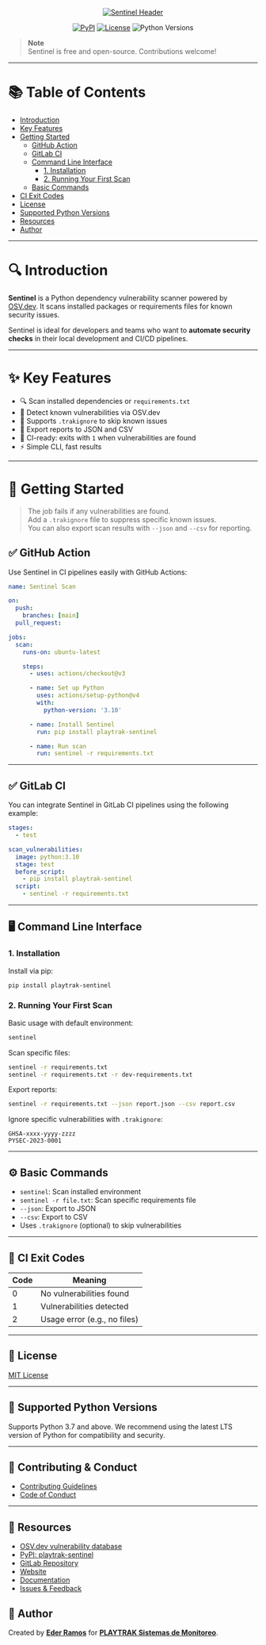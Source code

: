 <p align="center">
  <a href="https://osv.dev">
    <img src="https://git.playtrak.com.mx/public-content/PLAYTRAK.Sentinel/-/raw/master/docs/assets/header-playtrak-sentinel.png" alt="Sentinel Header" />
  </a>
</p>

<p align="center">
  <a href="https://pypi.org/project/playtrak-sentinel/"><img alt="PyPI" src="https://img.shields.io/pypi/v/sentinel"></a>
  <a href="https://git.playtrak.com.mx/public-content/PLAYTRAK.Sentinel"><img alt="License" src="https://img.shields.io/badge/license-MIT-blue"></a>
  <img alt="Python Versions" src="https://img.shields.io/pypi/pyversions/playtrak-sentinel">
</p>

> **Note**  
> Sentinel is free and open-source. Contributions welcome!

---

# 📚 Table of Contents

- [Introduction](#-introduction)
- [Key Features](#-key-features)
- [Getting Started](#-getting-started)
  - [GitHub Action](#-github-action)
  - [GitLab CI](#-gitlab-ci)
  - [Command Line Interface](#-command-line-interface)
    - [1. Installation](#1-installation)
    - [2. Running Your First Scan](#2-running-your-first-scan)
  - [Basic Commands](#-basic-commands)
- [CI Exit Codes](#-ci-exit-codes)
- [License](#-license)
- [Supported Python Versions](#-supported-python-versions)
- [Resources](#-resources)
- [Author](#-author)

---

# 🔍 Introduction

**Sentinel** is a Python dependency vulnerability scanner powered by [OSV.dev](https://osv.dev).  It scans installed packages or requirements files for known security issues.

Sentinel is ideal for developers and teams who want to **automate security checks** in their local development and CI/CD pipelines.

---

# ✨ Key Features

- 🔍 Scan installed dependencies or `requirements.txt`
- 🚫 Detect known vulnerabilities via OSV.dev
- 🧾 Supports `.trakignore` to skip known issues
- 📄 Export reports to JSON and CSV
- 🚨 CI-ready: exits with `1` when vulnerabilities are found
- ⚡ Simple CLI, fast results

---

# 🚀 Getting Started

> The job fails if any vulnerabilities are found.  
> Add a `.trakignore` file to suppress specific known issues.  
> You can also export scan results with `--json` and `--csv` for reporting.

## ✅ GitHub Action

Use Sentinel in CI pipelines easily with GitHub Actions:

```yaml
name: Sentinel Scan

on:
  push:
    branches: [main]
  pull_request:

jobs:
  scan:
    runs-on: ubuntu-latest

    steps:
      - uses: actions/checkout@v3

      - name: Set up Python
        uses: actions/setup-python@v4
        with:
          python-version: '3.10'

      - name: Install Sentinel
        run: pip install playtrak-sentinel

      - name: Run scan
        run: sentinel -r requirements.txt
```

---

## ✅ GitLab CI

You can integrate Sentinel in GitLab CI pipelines using the following example:

```yaml
stages:
  - test

scan_vulnerabilities:
  image: python:3.10
  stage: test
  before_script:
    - pip install playtrak-sentinel
  script:
    - sentinel -r requirements.txt
```

---

## 🖥️ Command Line Interface

### 1. Installation

Install via pip:

```bash
pip install playtrak-sentinel
```

### 2. Running Your First Scan

Basic usage with default environment:

```bash
sentinel
```

Scan specific files:

```bash
sentinel -r requirements.txt
sentinel -r requirements.txt -r dev-requirements.txt
```

Export reports:

```bash
sentinel -r requirements.txt --json report.json --csv report.csv
```

Ignore specific vulnerabilities with `.trakignore`:

```text
GHSA-xxxx-yyyy-zzzz
PYSEC-2023-0001
```

---

## ⚙️ Basic Commands

- `sentinel`: Scan installed environment  
- `sentinel -r file.txt`: Scan specific requirements file  
- `--json`: Export to JSON  
- `--csv`: Export to CSV  
- Uses `.trakignore` (optional) to skip vulnerabilities  

---

## 🚦 CI Exit Codes

| Code | Meaning                        |
|------|--------------------------------|
| 0    | No vulnerabilities found       |
| 1    | Vulnerabilities detected       |
| 2    | Usage error (e.g., no files)   |

---

## 📜 License

[MIT License](https://git.playtrak.com.mx/public-content/PLAYTRAK.Sentinel/-/blob/master/LICENSE)

---

## 🐍 Supported Python Versions

Supports Python 3.7 and above. We recommend using the latest LTS version of Python for compatibility and security.

---

## 🤝 Contributing & Conduct

- [Contributing Guidelines](https://git.playtrak.com.mx/public-content/PLAYTRAK.Sentinel/-/blob/master/CONTRIBUTING.md)
- [Code of Conduct](https://git.playtrak.com.mx/public-content/PLAYTRAK.Sentinel/-/blob/master/CoC.md)

---

## 🔗 Resources

- [OSV.dev vulnerability database](https://osv.dev)
- [PyPI: playtrak-sentinel](https://pypi.org/project/playtrak-sentinel/)
- [GitLab Repository](https://git.playtrak.com.mx/public-content/PLAYTRAK.Sentinel)
- [Website](https://playtrak.com/)
- [Documentation](https://git.playtrak.com.mx/public-content/PLAYTRAK.Sentinel)
- [Issues & Feedback](https://git.playtrak.com.mx/public-content/PLAYTRAK.Sentinel/-/issues)

## 👤 Author

Created by **[Eder Ramos](https://gitlab.com/eder2597)** for **[PLAYTRAK Sistemas de Monitoreo](https://playtrak.com/)**.